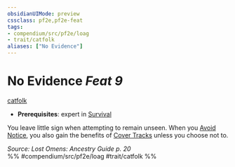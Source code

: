 ```yaml
---
obsidianUIMode: preview
cssclass: pf2e,pf2e-feat
tags:
- compendium/src/pf2e/loag
- trait/catfolk
aliases: ["No Evidence"]
---
```

# No Evidence  *Feat 9*  
[catfolk](/rules/traits/catfolk-b1.md)  

- **Prerequisites**: expert in [Survival](/compendium/skills.md#Survival)

You leave little sign when attempting to remain unseen. When you [Avoid Notice](/rules/actions/avoid-notice.md), you also gain the benefits of [Cover Tracks](/rules/actions/cover-tracks.md) unless you choose not to.

*Source: Lost Omens: Ancestry Guide p. 20*  
%% #compendium/src/pf2e/loag #trait/catfolk %%